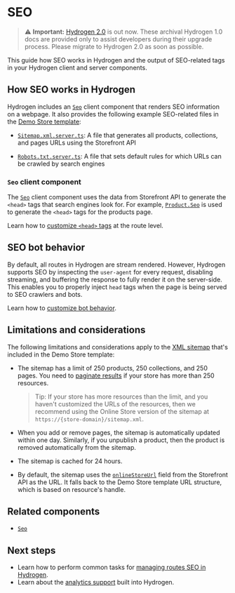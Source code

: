# SEO


> ⚠️ **Important:** [Hydrogen 2.0](https://hydrogen.shopify.dev) is out now. These archival Hydrogen 1.0 docs are provided only to assist developers during their upgrade process. Please migrate to Hydrogen 2.0 as soon as possible.


This guide how SEO works in Hydrogen and the output of SEO-related tags in your Hydrogen client and server components.

## How SEO works in Hydrogen

Hydrogen includes an [`Seo`](/docs/components/primitive/seo.md) client component that renders SEO information on a webpage. It also provides the following example SEO-related files in the [Demo Store template](/docs/tutorials/getting-started/templates.md):

- [`Sitemap.xml.server.ts`](https://github.com/Shopify/hydrogen/blob/main/templates/demo-store/src/routes/sitemap.xml.server.ts): A file that generates all products, collections, and pages URLs using the Storefront API

- [`Robots.txt.server.ts`](https://github.com/Shopify/hydrogen/blob/main/templates/demo-store/src/routes/robots.txt.server.ts): A file that sets default rules for which URLs can be crawled by search engines

### `Seo` client component

The [`Seo`](/docs/components/primitive/seo.md) client component uses the data from Storefront API to generate the `<head>` tags that search engines look for. For example, [`Product.Seo`](https://shopify.dev/api/storefront/latest/objects/Product.md) is used to generate the `<head>` tags for the products page.

Learn how to [customize `<head>` tags](/docs/tutorials/seo/manage-seo.md#customize-seo-at-the-route-level) at the route level.

## SEO bot behavior

By default, all routes in Hydrogen are stream rendered. However, Hydrogen supports SEO by inspecting the `user-agent` for every request, disabling streaming, and buffering the response to fully render it on the server-side. This enables you to properly inject `head` tags when the page is being served to SEO crawlers and bots.

Learn how to [customize bot behavior](/docs/tutorials/seo/manage-seo.md#seo-bots).

## Limitations and considerations

The following limitations and considerations apply to the [XML sitemap](https://github.com/Shopify/hydrogen/blob/main/templates/demo-store/src/routes/sitemap.xml.server.ts) that's included in the Demo Store template:

- The sitemap has a limit of 250 products, 250 collections, and 250 pages. You need to [paginate results](/api/usage/pagination-graphql) if your store has more than 250 resources.

  > Tip:
  > If your store has more resources than the limit, and you haven't customized the URLs of the resources, then we recommend using the Online Store version of the sitemap at `https://{store-domain}/sitemap.xml`.

- When you add or remove pages, the sitemap is automatically updated within one day. Similarly, if you unpublish a product, then the product is removed automatically from the sitemap.

- The sitemap is cached for 24 hours.

- By default, the sitemap uses the [`onlineStoreUrl`](https://shopify.dev/api/storefront/latest/objects/Product) field from the Storefront API as the URL. It falls back to the Demo Store template URL structure, which is based on resource's handle.

## Related components

- [`Seo`](/docs/components/primitive/seo.md)

## Next steps

- Learn how to perform common tasks for [managing routes SEO in Hydrogen](/docs/tutorials/seo/manage-seo.md).
- Learn about the [analytics support](/docs/tutorials/analytics/index.md) built into Hydrogen.
